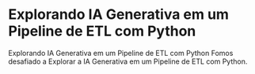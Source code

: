 # Explorando IA Generativa em um Pipeline de ETL com Python

Explorando IA Generativa em um Pipeline de ETL com Python Fomos desafiado a Explorar a IA Generativa em um Pipeline de ETL com Python.
